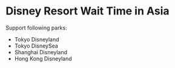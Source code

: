 # Disney Resort Wait Time in Asia
Support following parks:
* Tokyo Disneyland
* Tokyo DisneySea
* Shanghai Disneyland
* Hong Kong Disneyland
